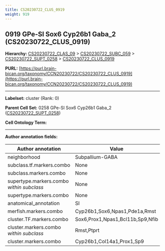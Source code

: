 ```yaml
---
title: CS20230722_CLUS_0919
weight: 919
---
```

## 0919 GPe-SI Sox6 Cyp26b1 Gaba_2 (CS20230722_CLUS_0919)
<b>Hierarchy: </b>
[CS20230722_CLAS_09](../CS20230722_CLAS_09) >
[CS20230722_SUBC_059](../CS20230722_SUBC_059) >
[CS20230722_SUPT_0258](../CS20230722_SUPT_0258) >
[CS20230722_CLUS_0919](../CS20230722_CLUS_0919)

**PURL:** [https://purl.brain-bican.org/taxonomy/CCN20230722/CS20230722_CLUS_0919](https://purl.brain-bican.org/taxonomy/CCN20230722/CS20230722_CLUS_0919)

---


**Labelset:** cluster (Rank: 0)

**Parent Cell Set:** 0258 GPe-SI Sox6 Cyp26b1 Gaba_2 ([CS20230722_SUPT_0258](../CS20230722_SUPT_0258))



**Cell Ontology Term:** 

[MARKER GENES.]: #


---

[TRANSFERRED ANNOTATIONS.]: #


[AUTHOR ANNOTATION FIELDS.]: #


**Author annotation fields:**

| Author annotation | Value |
|-------------------|-------|
|neighborhood|Subpallium-GABA|
|subclass.tf.markers.combo|None|
|subclass.markers.combo|None|
|supertype.markers.combo _within subclass_|None|
|supertype.markers.combo|None|
|anatomical_annotation|SI|
|merfish.markers.combo|Cyp26b1,Sox6,Npas1,Pde1a,Rmst|
|cluster.TF.markers.combo|Sox6,Prox1,Npas1,Bcl11b,Sp9,Nfib|
|cluster.markers.combo _within subclass_|Rmst,Ptprt|
|cluster.markers.combo|Cyp26b1,Col14a1,Prox1,Sp9|
